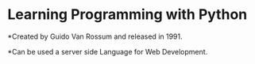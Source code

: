 # Learning Programming with Python 

*Created by Guido Van Rossum and released in 1991.

*Can be used a server side Language for Web Development.


